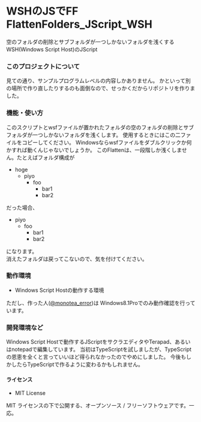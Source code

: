 WSHのJSでFF FlattenFolders_JScript_WSH
==========================

空のフォルダの削除とサブフォルダが一つしかないフォルダを浅くするWSH(Windows Script Host)のJScript

### このプロジェクトについて
見ての通り、サンプルプログラムレベルの内容しかありません。
かといって別の場所で作り直したりするのも面倒なので、せっかくだからリポジトリを作りました。

### 機能・使い方
このスクリプトとwsfファイルが置かれたフォルダの空のフォルダの削除とサブフォルダが一つしかないフォルダを浅くします。
使用するときにはこの二ファイルをコピーしてください。
Windowsならwsfファイルをダブルクリックか何かすれば動くんじゃないでしょうか。
このFlattenは、一段階しか浅くしません。たとえばフォルダ構成が

* hoge
    * piyo
        * foo
            * bar1
            * bar2

だった場合、  

* piyo
    * foo
        * bar1
        * bar2

になります。  
消えたフォルダは戻ってこないので、気を付けてください。

### 動作環境
* Windows Script Hostの動作する環境

ただし、作った人([@monotea_error](https://twitter.com/monotea_error))は Windows8.1Proでのみ動作確認を行っています。

### 開発環境など
Windows Script Hostで動作するJScriptをサクラエディタやTerapad、あるいはnotepadで編集しています。
当初はTypeScriptを試しましたが、TypeScriptの恩恵を全くと言っていいほど得られなかったのでやめにしました。
今後もしかしたらTypeScriptで作るように変わるかもしれません。

#### ライセンス
* MIT License

MIT ライセンスの下で公開する、オープンソース / フリーソフトウェアです。一応。
